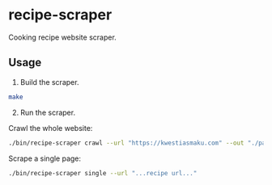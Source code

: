 # recipe-scraper

Cooking recipe website scraper.

## Usage

1. Build the scraper.

```sh
make
```

2. Run the scraper.

Crawl the whole website:

```sh
./bin/recipe-scraper crawl --url "https://kwestiasmaku.com" --out "./path/to/sqlite.db" --concurrency 10
```

Scrape a single page:

```sh
./bin/recipe-scraper single --url "...recipe url..."
```

